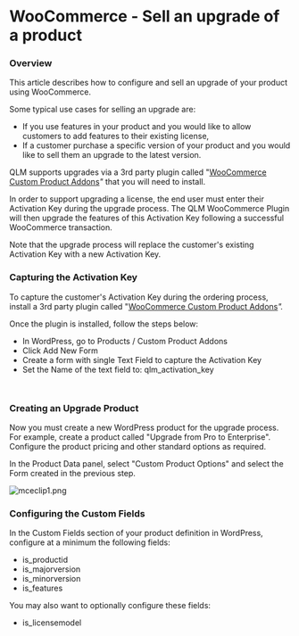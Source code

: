 # WooCommerce - Sell an upgrade of a product

### Overview

This article describes how to configure and sell an upgrade of your product using WooCommerce.

Some typical use cases for selling an upgrade are:

* If you use features in your product and you would like to allow customers to add features to their existing license,
* If a customer purchase a specific version of your product and you would like to sell them an upgrade to the latest version.

QLM supports upgrades via a 3rd party plugin called  "[WooCommerce Custom Product Addons](https://acowebs.com/woo-custom-product-addons/)_"_ that you will need to install.

In order to support upgrading a license, the end user must enter their Activation Key during the upgrade process. The QLM WooCommerce Plugin will then upgrade the features of this Activation Key following a successful WooCommerce transaction.

Note that the upgrade process will replace the customer's existing Activation Key with a new Activation Key.

### Capturing the Activation Key

To capture the customer's Activation Key during the ordering process, install a 3rd party plugin called  "[WooCommerce Custom Product Addons](https://acowebs.com/woo-custom-product-addons/)_"._

Once the plugin is installed, follow the steps below:

* In WordPress, go to Products / Custom Product Addons
* Click Add New Form
* Create a form with single Text Field to capture the Activation Key
* Set the Name of the text field to: qlm\_activation\_key

&#x20;

<figure><img src="https://support.soraco.co/hc/article_attachments/4402442335764/mceclip0.png" alt=""><figcaption></figcaption></figure>

<figure><img src="https://support.soraco.co/hc/article_attachments/4402520195348/mceclip0.png" alt=""><figcaption></figcaption></figure>

### Creating an Upgrade Product

Now you must create a new WordPress product for the upgrade process. For example, create a product called "Upgrade from Pro to Enterprise". Configure the product pricing and other standard options as required.

In the Product Data panel, select "Custom Product Options" and select the Form created in the previous step.

![mceclip1.png](https://support.soraco.co/hc/article\_attachments/4402442344084/mceclip1.png)

### Configuring the Custom Fields

In the Custom Fields section of your product definition in WordPress, configure at a minimum the following fields:

* is\_productid
* is\_majorversion
* is\_minorversion
* is\_features

You may also want to optionally configure these fields:

* is\_licensemodel
